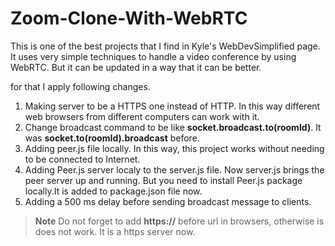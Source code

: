 # Zoom-Clone-With-WebRTC
This is one of the best projects that I find in Kyle's WebDevSimplified page.
It uses very simple techniques to handle a video conference by using WebRTC.
But it can be updated in a way that it can be better.

for that I apply following changes.
1. Making server to be a HTTPS one instead of HTTP. In this way different web browsers from different computers can work with it. 
2. Change broadcast command to be like **socket.broadcast.to(roomId)**. It was **socket.to(roomId).broadcast** before.
3. Adding peer.js file locally. In this way, this project works without needing to be connected to Internet.
4. Adding Peer.js server localy to the server.js file. Now server.js brings the peer server up and running.
   But you need to install Peer.js package locally.It is added to package.json file now.
6. Adding a 500 ms delay before sending broadcast message to clients.

> **Note** Do not forget to add **https://**  before url in browsers, otherwise is does not work. It is a https server now.

